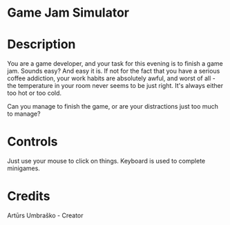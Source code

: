 # Game Jam Simulator

# Description

You are a game developer, and your task for this evening is to finish a game jam. Sounds easy? And easy it is. If not for the fact that you have a serious coffee addiction, your work habits are absolutely awful, and worst of all - the temperature in your room never seems to be just right. It's always either too hot or too cold. 

Can you manage to finish the game, or are your distractions just too much to manage?

# Controls

Just use your mouse to click on things. Keyboard is used to complete minigames.

# Credits

Artūrs Umbraško - Creator
